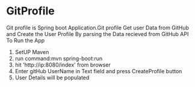# GitProfile
Git profile is Spring boot Application.Git profile Get user Data from GitHub and Create the User Profile By parsing the Data recieved from GitHub API<br/>
To Run the App<br/>
1) SetUP Maven<br/>
2) run  command:mvn spring-boot:run<br/>
3) hit 'http://ip:8080/index' from browser<br/>
4) Enter gitHub UserName in Text field and press CreateProfile button<br/>
5) User Details will be populated<br/>
